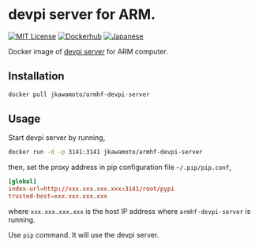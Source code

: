 # devpi server for ARM.
[![MIT License](http://img.shields.io/badge/license-MIT-blue.svg?style=flat)](LICENSE)
[![Dockerhub](https://img.shields.io/badge/dockerhub-jkawamoto%2Farmhf--devpi--server-blue.svg)](https://hub.docker.com/r/jkawamoto/armhf-devpi-server/)
[![Japanese](https://img.shields.io/badge/qiita-%E6%97%A5%E6%9C%AC%E8%AA%9E-brightgreen.svg)](http://qiita.com/jkawamoto/items/082af79bdf9a381a1d1b)

Docker image of [devpi server](http://doc.devpi.net/latest/) for ARM computer.

## Installation
```sh
docker pull jkawamoto/armhf-devpi-server
```

## Usage
Start devpi server by running,
```sh
docker run -d -p 3141:3141 jkawamoto/armhf-devpi-server
```

then, set the proxy address in pip configuration file `~/.pip/pip.conf`,

```pip.conf
[global]
index-url=http://xxx.xxx.xxx.xxx:3141/root/pypi
trusted-host=xxx.xxx.xxx.xxx
```

where `xxx.xxx.xxx.xxx` is the host IP address
where `armhf-devpi-server` is running.

Use `pip` command. It will use the devpi server.
